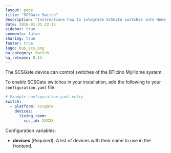 ```yaml
---
layout: page
title: "SCSGate Switch"
description: "Instructions how to integrate SCSGate switches into Home Assistant."
date: 2016-01-31 22:15
sidebar: true
comments: false
sharing: true
footer: true
logo: bus_scs.png
ha_category: Switch
ha_release: 0.13
---
```


The SCSGate device can control switches of the BTicino MyHome system.

To enable SCSGate switches in your installation, add the following to your `configuration.yaml` file:

```yaml
# Example configuration.yaml entry
switch:
  - platform: scsgate
    devices:
      living_room:
        scs_id: XXXXX
```

Configuration variables:

- **devices** (*Required*): A list of devices with their name to use in the frontend.
